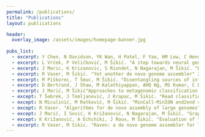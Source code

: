 ```yaml
---
permalink: /publications/
title: "Publications"
layout: publications

header:
  overlay_image: /assets/images/homepage-banner.jpg
  
pubs_list:
  - excerpt: Y Chen, N Davidson, YK Wan, H Patel, F Yao, HM Low, C Hendra et al. "A systematic benchmark of Nanopore long read RNA sequencing for transcript level analysis in human cell lines" bioRxiv. 2021
  - excerpt: L Vrček, P Veličković, M Šikić. "A step towards neural genome assembly" arXiv preprint arXiv:2011.05013. 2020
  - excerpt: J Maric, K Krizanovic, S Riondet, N Nagarajan, M Šikić. "Benchmarking metagenomic classification tools for long-read sequencing data" bioRxiv. 2020
  - excerpt: R Vaser, M Šikić. "Yet another de novo genome assembler" 2019 11th International Symposium on Image and Signal Processing and … 2019
  - excerpt: M Piškorec, T Šmuc, M Šikić. "Disentangling sources of influence in online social networks" IEEE access 7, 131692-131704. 2019
  - excerpt: D Bertrand, J Shaw, M Kalathiyappan, AHQ Ng, MS Kumar, C Li et all. "Hybrid metagenomic assembly enables high-resolution analysis of resistance determinants and mobile elements in human microbiomes" Nature biotechnology 37 (8), 937-944. 2019
  - excerpt: J Marić, M Šikić"Approaches to metagenomic classification and assembly" 2019 42nd International Convention on Information and Communication … 2019
  - except: T Šebrek, J Tomljanović, J Krapac, M Šikić. "Read classification using semi-supervised deep learning" arXiv preprint arXiv:1904.10353. 2019
  - except: N Miculinić, M Ratković, M Šikić. "MinCall-MinION end2end convolutional deep learning basecaller" arXiv preprint arXiv:1904.10337	2. 2019
  - except: R Vaser. "Algorithms for de novo assembly of large genomes" University of Zagreb. Faculty of Electrical Engineering and Computing … 2019
  - except: J Marić, I Sović, K Križanović, N Nagarajan, M Šikić. "Graphmap2-splice-aware RNA-seq mapper for long reads" bioRxiv, 720458	1. 2019
  - except: K Križanović, A Echchiki, J Roux, M Šikić. "Evaluation of tools for long read RNA-seq splice-aware alignment" Bioinformatics 34 (5), 748-754. 2018
  - excerpt: R Vaser, M Sikic. "Raven: a de novo genome assembler for long reads" bioRxiv. 2020
---
```


